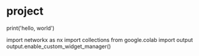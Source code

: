 # project
print('hello, world')

import networkx as nx
import collections
from google.colab import output
output.enable_custom_widget_manager()



